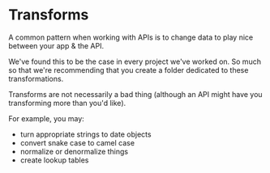 # Transforms

A common pattern when working with APIs is to change data to play nice between your app & the API.  

We've found this to be the case in every project we've worked on.  So much so that we're recommending that you create a folder dedicated to these transformations.

Transforms are not necessarily a bad thing (although an API might have you transforming more than you'd like).

For example, you may:

* turn appropriate strings to date objects
* convert snake case to camel case
* normalize or denormalize things
* create lookup tables